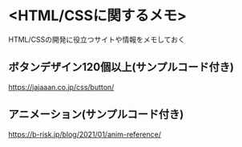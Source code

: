 # <HTML/CSSに関するメモ>  

HTML/CSSの開発に役立つサイトや情報をメモしておく

## ボタンデザイン120個以上(サンプルコード付き)  
https://jajaaan.co.jp/css/button/  

## アニメーション(サンプルコード付き)  
https://b-risk.jp/blog/2021/01/anim-reference/
